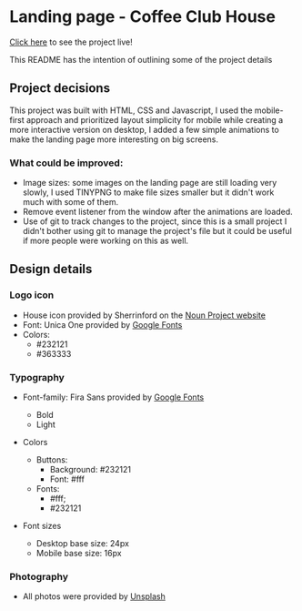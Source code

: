 # Landing page - Coffee Club House

[Click here](https://cranky-pike-69bc35.netlify.app/) to see the project live!

This README has the intention of outlining some of the project details

## Project decisions

This project was built with HTML, CSS and Javascript, I used the mobile-first approach and prioritized layout simplicity for mobile while creating a more interactive version on desktop, I added a few simple animations to make the landing page more interesting on big screens.

### What could be improved:

- Image sizes: some images on the landing page are still loading very slowly, I used TINYPNG to make file sizes smaller but it didn't work much with some of them.
- Remove event listener from the window after the animations are loaded.
- Use of git to track changes to the project, since this is a small project I didn't bother using git to manage the project's file but it could be useful if more people were working on this as well.

## Design details

### Logo icon

- House icon provided by Sherrinford on the [Noun Project website](https://thenounproject.com/search/?q=house&i=708248)
- Font: Unica One provided by [Google Fonts](https://fonts.google.com/specimen/Unica+One)
- Colors:
  - #232121
  - #363333

### Typography

- Font-family: Fira Sans provided by [Google Fonts](https://fonts.google.com/specimen/Fira+Sans?selection.family=Fira+Sans)

  - Bold
  - Light

- Colors
  - Buttons:
    - Background: #232121
    - Font: #fff
  - Fonts:
    - #fff;
    - #232121
- Font sizes
  - Desktop base size: 24px
  - Mobile base size: 16px

### Photography

- All photos were provided by [Unsplash](https://unsplash.com/)
